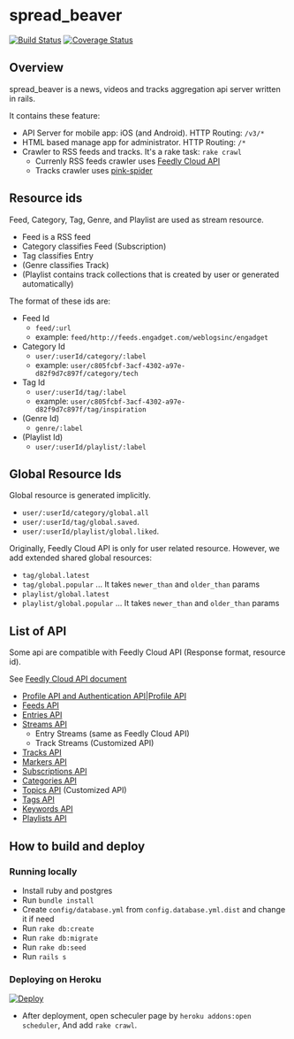 # spread_beaver

[![Build Status](https://travis-ci.org/kumabook/spread_beaver.svg?branch=master)](https://travis-ci.org/kumabook/spread_beaver)
[![Coverage Status](https://coveralls.io/repos/github/kumabook/spread_beaver/badge.svg?branch=master)](https://coveralls.io/github/kumabook/spread_beaver?branch=master)

## Overview

spread_beaver is a news, videos and tracks
aggregation api server written in rails.

It contains these feature:
- API Server for mobile app: iOS (and Android). HTTP Routing: `/v3/*`
- HTML based manage app for administrator. HTTP Routing: `/*`
- Crawler to RSS feeds and tracks. It's a rake task: `rake crawl`
  - Currenly RSS feeds crawler uses [Feedly Cloud API](https://developer.feedly.com/)
  - Tracks crawler uses [pink-spider](https://github.com/kumabook/pink-spider)


## Resource ids

Feed, Category, Tag, Genre, and Playlist are used as stream resource.

- Feed is a RSS feed
- Category classifies Feed (Subscription)
- Tag classifies Entry
- (Genre classifies Track)
- (Playlist contains track collections that is created by user or generated automatically)

The format of these ids are:

- Feed Id
  - `feed/:url`
  - example: `feed/http://feeds.engadget.com/weblogsinc/engadget`
- Category Id
  - `user/:userId/category/:label`
  - example: `user/c805fcbf-3acf-4302-a97e-d82f9d7c897f/category/tech`
- Tag Id
  - `user/:userId/tag/:label`
  - example: `user/c805fcbf-3acf-4302-a97e-d82f9d7c897f/tag/inspiration`
- (Genre Id)
  - `genre/:label`
- (Playlist Id)
  - `user/:userId/playlist/:label`

## Global Resource Ids

Global resource is generated implicitly.


- `user/:userId/category/global.all`
- `user/:userId/tag/global.saved`.
- `user/:userId/playlist/global.liked`.

Originally, Feedly Cloud API is only for user related resource. However, we add extended shared global resources:

- `tag/global.latest`
- `tag/global.popular` ... It takes `newer_than` and `older_than` params
- `playlist/global.latest`
- `playlist/global.popular` ... It takes `newer_than` and `older_than` params

## List of API

Some api are compatible with Feedly Cloud API (Response format, resource id).

See [Feedly Cloud API document](https://developer.feedly.com/v3/)


- [Profile API and Authentication API|Profile API](doc/profile_api.md)
- [Feeds API](doc/feeds_api.md)
- [Entries API](doc/entries_api.md)
- [Streams API](doc/streams_api.md)
  - Entry Streams (same as Feedly Cloud API)
  - Track Streams (Customized API)
- [Tracks API](doc/tracks_api.md)
- [Markers API](doc/markers_api.md)
- [Subscriptions API](doc/subscriptions_api.md)
- [Categories API](doc/categories_api.md)
- [Topics API](doc/topics_api.md) (Customized API)
- [Tags API](doc/tags_api.md)
- [Keywords API](doc/keywords_api.md)
- [Playlists API](doc/playlists_api.md)

## How to build and deploy

### Running locally

- Install ruby and postgres
- Run  `bundle install`
- Create `config/database.yml` from `config.database.yml.dist` and change it if need
- Run `rake db:create`
- Run `rake db:migrate`
- Run `rake db:seed`
- Run `rails s`

### Deploying on Heroku

[![Deploy](https://www.herokucdn.com/deploy/button.png)](https://heroku.com/deploy)

- After deployment, open scheculer page by `heroku addons:open scheduler`,
And add `rake crawl`.

